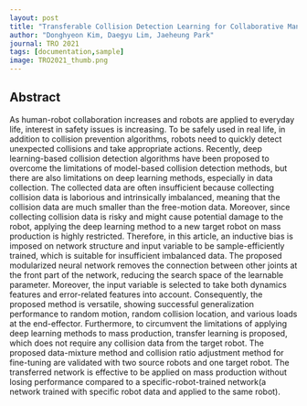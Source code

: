 ```yaml
---
layout: post
title: "Transferable Collision Detection Learning for Collaborative Manipulator Using Versatile Modularized Neural Network"
author: "Donghyeon Kim, Daegyu Lim, Jaeheung Park"
journal: TRO 2021
tags: [documentation,sample]
image: TRO2021_thumb.png
---
```


## Abstract
As human-robot collaboration increases and robots are applied to everyday life, interest in safety issues is increasing. To be safely used in real life, in addition to collision prevention algorithms, robots need to quickly detect unexpected collisions and take appropriate actions. Recently, deep learning-based collision detection algorithms have been proposed to overcome the limitations of model-based collision detection methods, but there are also limitations on deep learning methods, especially in data collection. The collected data are often insufficient because collecting collision data is laborious and intrinsically imbalanced, meaning that the collision data are much smaller than the free-motion data. Moreover, since collecting collision data is risky and might cause potential damage to the robot, applying the deep learning method to a new target robot on mass production is highly restricted. Therefore, in this article, an inductive bias is imposed on network structure and input variable to be sample-efficiently trained, which is suitable for insufficient imbalanced data. The proposed modularized neural network removes the connection between other joints at the front part of the network, reducing the search space of the learnable parameter. Moreover, the input variable is selected to take both dynamics features and error-related features into account. Consequently, the proposed method is versatile, showing successful generalization performance to random motion, random collision location, and various loads at the end-effector. Furthermore, to circumvent the limitations of applying deep learning methods to mass production, transfer learning is proposed, which does not require any collision data from the target robot. The proposed data-mixture method and collision ratio adjustment method for fine-tuning are validated with two source robots and one target robot. The transferred network is effective to be applied on mass production without losing performance compared to a specific-robot-trained network(a network trained with specific robot data and applied to the same robot).

